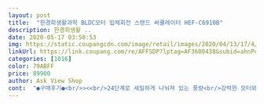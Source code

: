```yaml
---
layout: post 
title:  "한경희생활과학 BLDC모터 입체회전 스탠드 써큘레이터 HEF-C6910B" 
description: 한경희생활 ..
date: 2020-05-17 03:50:53 
img: https://static.coupangcdn.com/image/retail/images/2020/04/13/17/4/d9e7c8a9-6763-4f1f-84b4-c1205c003627.jpg 
linkUrl: https://link.coupang.com/re/AFFSDP?lptag=AF3600438&subid=ahnPublicAsk&pageKey=1478507253&itemId=2540046753&vendorItemId=70532712531&traceid=V0-113-3a200c210fe62faf 
categories: [1016] 
color: 79ABFF 
price: 89900 
author: Ask View Shop 
cont:  "●구매후기●<br/>><<br/>24단계로 세밀하게 나눠져 있는 풍량<br/>강력한 모터와 4엽날개<br/>모든 방향을 커버하는 360도 기능<br/>모터는 강하지만 조용한 성능은 또한 너무 만족스러워요.<br/> 진짜 켠듯 안켠듯 한 느낌이 드는 써큘레이터에요.<br/> 아기가 있는집에도 정말 추천해요^^<br/>최대 8시간 타이머와 리모콘<br/>강력한 모터 뿐아니라 4엽팬은 바람의 성능을 높여 최대 16m까지 강력한 바람을 순환시켜요.<br/> 이에 실내 온도를 고르게 맞춰줄 뿐아니라 오염된 실내 공기를 순환시키는데도 탁월합니다.<br/><br/>강츄합니닷<br/>겁나 신기해요 무슨 원리로 이렇게 다른지,,ㅋㅋㅋㅋㅋ<br/>고장 걱정 없이 오래오래 사용하고 싶어요.<br/><br/>그냥 바람이라서 그런지 더울땐 더운바람 나오는거?<br/>그리고 저희집이 강아지가 네마리라 나중에 에어컨사면<br/>그밖에도 심플하고 예쁜 디자인과 가벼운 무게까지 인정!!<br/>근데 써큘레이터는 방 전체 공기가 시원해지는게 장점이네요 ㅎㅎㅎ<br/>나중에 오래 기다려야될 거 같아서 미리 구입했어요!<br/>남자친구랑 제가 더위를 워낙 많이타서<br/>내 맘에 너무 쏙듬,,<br/>냄새가 잘 안빠지더라구요ㅜㅜ<br/>높이조절도 가능해요 너무 클까봐 걱정했는데<br/>더위를 많이 타는 체질인데 벌써 낮에는 기온이 20도가 넘어 올 여름 대비 스탠드형 써큘레이터를 구매했어요!!<br/>도착일 2020년 4월 30일<br/>도착하자마자 개봉 후기 남겨요,, ㅋㅋ<br/>두개 같이 돌리는것도 있어서 그런건가 싶기두하구... <br/>ㅎㅅㅎ<br/>로켓배송으로 바로 다음날 받아봤어요^^ 굿굿<br/>무엇보다도 리모콘 최고입니다,, 귀차니즘 있으신분들<br/>무튼 개인적으로 이제품 참 맘에 드네요!<br/>바람도 막 엄청 인위적인 바람이 아니라 더 좋아하는거 같아요 저희집 뭉뭉이들은 드라이기 바람도 싫어하거든요,,<br/>바람세기 조절도 1단에서 24단까지 있구ㅎㅎㅎㅎ<br/>배송도 겁나 빠르고 포장도 잘되서 오고 구성품도 잘들어있네용ㅎㅎ<br/>본집에도 선풍기 치우고 이제 요거 사라고 추천해야겠어요ㅎㅎ헿<br/>부모님 집에도 하나 선물 투척 해야겠네요 ㅋㅋ<br/>상황에 맞는 쾌적한 바람을 설정할 수 있도록 도와주네요.<br/><br/>생각보다 크지도않고 가벼워요 ㅎㅎㅎㅎ 심지어 소음도 없음.<br/>.<br/><br/>선풍기는 그냥 그 근처에서만 바람 나오고.<br/>.<br/><br/>선풍기를 살까 고민하다가.<br/>.<br/>ㅋㅋ 구입했던거였는데 대만족입니당.<br/>ㅋ<br/>선풍기보다 훨씬 좋은것같아요!ㅋㅋㅋㅋ<br/>써큘레이터 첨 써보는건데 너무 만족해서<br/>아니 고장난다해도 재구매할게요 .<br/><br/>아주 섬세한 초미풍부터 강력한 터보풍까지 와우 놀랍네요.<br/><br/>여름 되면 더 안빠질것같아서 걱정이었는데 써큘레이터가 환기에도<br/>요즘 세상 많이 좋아졌어요 ㅋㅋ 꼭 사세요 두개사세요 ㅋㅋ<br/>이거 먼저 사봤는데 아직은 날씨가 많이 덥지않아서<br/>이건 멍멍이들 위주로 돌려줄건데<br/>이걸로 충분하네여!!!!  잘때 키고잤는데<br/>이사간지 얼마안되서 집에 에어컨이 없어서<br/>작년부터 고민하긴 했는데, 가격도 괜찮고 디자인도 너무 이쁜 한경희 에어 써큘레이터를 발견! 바로 구매를 결정했어요.<br/><br/>장점<br/>저처럼 소음 싫어하시는분들 강추,,!<br/>전 방향을 커버하는 3D 모션기능으로 어디에서든 상황에 맞게 사용할 수 있어요!! 23.<br/>5cm 크기의 헤드가 정말 부드럽게 8자회전을 해서 너무 깜짝 놀랐어요!!<br/>제가 생각해봤을땐 아마두 좌우회전 이랑 위아래 회전,<br/>제가 소음에 엄청 예민한 편인데 진짜 소음 없어요,,!<br/>제가 쿠팡중독 인데.<br/>.<br/>ㅋㅋ쿠팡으로 산 제품중에 제일 만족하네요ㅎ<br/>제일 마음에 드는부분이였답니다<br/>좀 이르긴 하지만 지금 안사면<br/>좋고 시원하기까지 하다고 들어서 바로 구입했습니당 ㅎㅎ<br/>주문일 2020년 4월 29일<br/>지난여름은 에어컨에 선풍기에 전기세 맘졸이며 지냈는데, 올 여름은 성능 좋은 한경희 에어 서큘레이터와 함께 시원한 여름 보낼 수 있을 것 같아요.<br/> 쿠팡 구매는 항상 만족하는데 이번에도 역시나 만족 또 만족합니다.<br/>^^<br/>추천 또 추천합니다.<br/><br/>컴팩트한 사이즈의 리모콘과 8시간 동안 설정가능한 타이머로 보다 편리하게 써큘레이터를 사용할 수 있어요.<br/> 잘때 선풍기를 끄는게 정말  일이었는데 이제 걱정없어요.<br/><br/>컴퓨터방에서 담배를 피는데 창문을 매일 열어놔도<br/>키자마자 애들도 시원했는지 관심을 보이네요 ㅋㅋ<br/>확실히 환기도 잘되고 선풍기랑 차이점은<br/>" 
---
```

